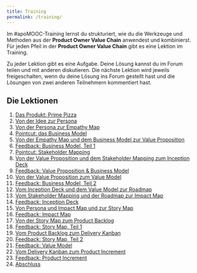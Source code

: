 ```yaml
---
title: Training
permalink: /training/
---
```


Im #apoMOOC-Training lernst du strukturiert, wie du die Werkzeuge und Methoden aus der **Product Owner Value Chain** anwendest und kombinierst.
Für jeden Pfeil in der **Product Owner Value Chain** gibt es eine Lektion im Training.

Zu jeder Lektion gibt es eine Aufgabe. Deine Lösung kannst du im Forum teilen und mit anderen diskutieren.
Die nächste Lektion wird jeweils freigeschalten, wenn du deine Lösung ins Forum gestellt hast und die Lösungen von zwei anderen Teilnehmern kommentiert hast.

## Die Lektionen

1. [Das Produkt: Prime Pizza](https://www.oncampus.de/course/weiterbildung/moocs/apomooc?chapter=2&selected_week=4)
2. [Von der Idee zur Persona](https://www.oncampus.de/course/weiterbildung/moocs/apomooc?chapter=2&selected_week=5)
3. [Von der Persona zur Empathy Map](https://www.oncampus.de/course/weiterbildung/moocs/apomooc?chapter=2&selected_week=6)
4. [Pointcut: das Business Model](https://www.oncampus.de/course/weiterbildung/moocs/apomooc?chapter=2&selected_week=7)
5. [Von der Empathy Map und dem Business Model zur Value Proposition](https://www.oncampus.de/course/weiterbildung/moocs/apomooc?chapter=2&selected_week=8)
6. [Feedback: Business Model, Teil 1](https://www.oncampus.de/course/weiterbildung/moocs/apomooc?chapter=2&selected_week=9)
7. [Pointcut: Stakeholder Mapping](https://www.oncampus.de/course/weiterbildung/moocs/apomooc?chapter=2&selected_week=10)
8. [Von der Value Proposition und dem Stakeholder Mapping zum Inception Deck](https://www.oncampus.de/course/weiterbildung/moocs/apomooc?chapter=2&selected_week=11)
9. [Feedback: Value Proposition & Business Model](https://www.oncampus.de/course/weiterbildung/moocs/apomooc?chapter=2&selected_week=12)
10. [Von der Value Proposition zum Value Model](https://www.oncampus.de/course/weiterbildung/moocs/apomooc?chapter=2&selected_week=13)
11. [Feedback: Business Model, Teil 2](https://www.oncampus.de/course/weiterbildung/moocs/apomooc?chapter=2&selected_week=14)
12. [Vom Inception Deck und dem Value Model zur Roadmap](https://www.oncampus.de/course/weiterbildung/moocs/apomooc?chapter=2&selected_week=15)
13. [Vom Stakeholder Mapping und der Roadmap zur Impact Map](https://www.oncampus.de/course/weiterbildung/moocs/apomooc?chapter=2&selected_week=16)
14. [Feedback: Inception Deck](https://www.oncampus.de/course/weiterbildung/moocs/apomooc?chapter=2&selected_week=17)
15. [Von Persona und Impact Map und zur Story Map](https://www.oncampus.de/course/weiterbildung/moocs/apomooc?chapter=2&selected_week=18)
16. [Feedback: Impact Map](https://www.oncampus.de/course/weiterbildung/moocs/apomooc?chapter=2&selected_week=19)
17. [Von der Story Map zum Product Backlog](https://www.oncampus.de/course/weiterbildung/moocs/apomooc?chapter=2&selected_week=20)
18. [Feedback: Story Map, Teil 1](https://www.oncampus.de/course/weiterbildung/moocs/apomooc?chapter=2&selected_week=21)
19. [Vom Product Backlog zum Delivery Kanban](https://www.oncampus.de/course/weiterbildung/moocs/apomooc?chapter=2&selected_week=22)
20. [Feedback: Story Map, Teil 2](https://www.oncampus.de/course/weiterbildung/moocs/apomooc?chapter=2&selected_week=23)
21. [Feedback: Value Model](https://www.oncampus.de/course/weiterbildung/moocs/apomooc?chapter=2&selected_week=24)
22. [Vom Delivery Kanban zum Product Increment](https://www.oncampus.de/course/weiterbildung/moocs/apomooc?chapter=2&selected_week=25)
23. [Feedback: Product Increment](https://www.oncampus.de/course/weiterbildung/moocs/apomooc?chapter=2&selected_week=26)
24. [Abschluss](https://www.oncampus.de/course/weiterbildung/moocs/apomooc?chapter=2&selected_week=27)
